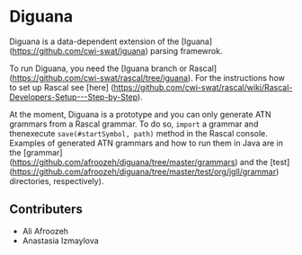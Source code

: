 Diguana
======

Diguana is a data-dependent extension of the [Iguana] (https://github.com/cwi-swat/iguana) parsing framewrok.

To run Diguana, you need the [Iguana branch or Rascal] (https://github.com/cwi-swat/rascal/tree/iguana). For the instructions
how to set up Rascal see [here] (https://github.com/cwi-swat/rascal/wiki/Rascal-Developers-Setup---Step-by-Step).

At the moment, Diguana is a prototype and you can only generate ATN grammars from a Rascal grammar.
To do so, `import` a grammar and thenexecute `save(#startSymbol, path)` method in the Rascal console. 
Examples of generated ATN grammars and how to run them in Java are in the [grammar] 
(https://github.com/afroozeh/diguana/tree/master/grammars) and the [test] 
(https://github.com/afroozeh/diguana/tree/master/test/org/jgll/grammar) directories, respectively). 

Contributers
------
- Ali Afroozeh
- Anastasia Izmaylova
